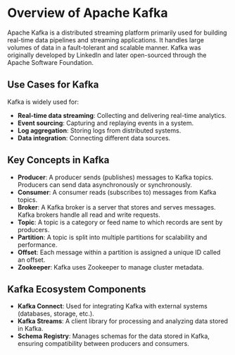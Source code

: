 # Overview of Apache Kafka

Apache Kafka is a distributed streaming platform primarily used for building real-time data pipelines and streaming applications. It handles large volumes of data in a fault-tolerant and scalable manner. Kafka was originally developed by LinkedIn and later open-sourced through the Apache Software Foundation.

## Use Cases for Kafka

Kafka is widely used for:

- **Real-time data streaming**: Collecting and delivering real-time analytics.
- **Event sourcing**: Capturing and replaying events in a system.
- **Log aggregation**: Storing logs from distributed systems.
- **Data integration**: Connecting different data sources.

## Key Concepts in Kafka

- **Producer**: A producer sends (publishes) messages to Kafka topics. Producers can send data asynchronously or synchronously.
- **Consumer**: A consumer reads (subscribes to) messages from Kafka topics.
- **Broker**: A Kafka broker is a server that stores and serves messages. Kafka brokers handle all read and write requests.
- **Topic**: A topic is a category or feed name to which records are sent by producers.
- **Partition**: A topic is split into multiple partitions for scalability and performance.
- **Offset**: Each message within a partition is assigned a unique ID called an offset.
- **Zookeeper**: Kafka uses Zookeeper to manage cluster metadata.

## Kafka Ecosystem Components

- **Kafka Connect**: Used for integrating Kafka with external systems (databases, storage, etc.).
- **Kafka Streams**: A client library for processing and analyzing data stored in Kafka.
- **Schema Registry**: Manages schemas for the data stored in Kafka, ensuring compatibility between producers and consumers.